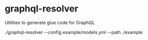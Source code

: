 # graphql-resolver
Utilities to generate glue code for GraphQL

./graphql-resolver --config example/models.yml --path ./example 
